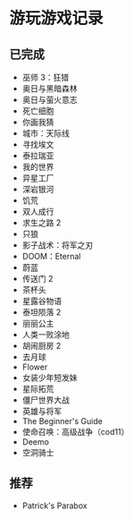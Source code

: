# 游玩游戏记录

## 已完成

- 巫师 3：狂猎
- 奥日与黑暗森林
- 奥日与萤火意志
- 死亡细胞
- 你画我猜
- 城市：天际线
- 寻找埃文
- 泰拉瑞亚
- 我的世界
- 异星工厂
- 深岩银河
- 饥荒
- 双人成行
- 求生之路 2
- 只狼
- 影子战术：将军之刃
- DOOM：Eternal
- 蔚蓝
- 传送门 2
- 茶杯头
- 星露谷物语
- 泰坦陨落 2
- 丽丽公主
- 人类一败涂地
- 胡闹厨房 2
- 去月球
- Flower
- 女装少年短发妹
- 星际拓荒
- 僵尸世界大战
- 英雄与将军
- The Beginner's Guide
- 使命召唤：高级战争（cod11）
- Deemo
- 空洞骑士

## 推荐

- Patrick's Parabox